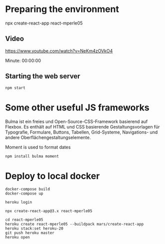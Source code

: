 # Preparing the environment

npx create-react-app react-mperle05

## Video

https://www.youtube.com/watch?v=NeKm4zOVkO4

Minute: 00:00:00

## Starting the web server

````
npm start
````

# Some other useful JS frameworks

Bulma ist ein freies und Open-Source-CSS-Framework basierend auf Flexbox. Es enthält auf HTML und CSS basierende Gestaltungsvorlagen für Typografie, Formulare, Buttons, Tabellen, Grid-Systeme, Navigations- und andere Oberflächengestaltungselemente. 

Moment is used to format dates


````
npm install bulma moment
````

# Deploy to local docker

````
docker-compose build
docker-compose up

````













````
heroku login

npx create-react-app@3.x react-mperle05

cd react-mperle05
heroku create react-mperle05 --buildpack mars/create-react-app
heroku stack:set heroku-20
git push heroku master
heroku open
````